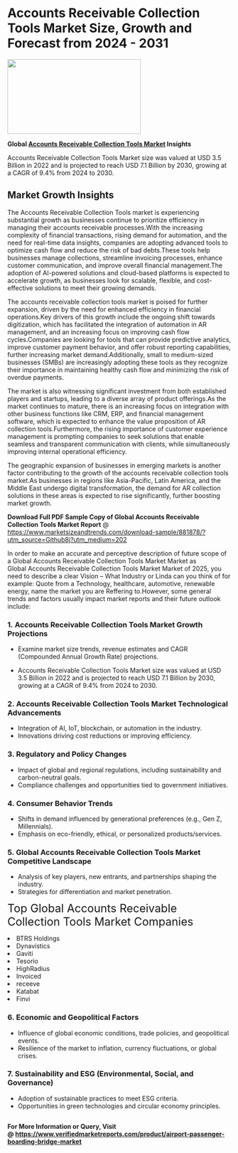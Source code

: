 <H1>Accounts Receivable Collection Tools Market Size, Growth and Forecast from 2024 - 2031</H1><img class="aligncenter size-medium wp-image-584254" src="https://thirdeyenews.in/wp-content/uploads/2024/09/Global-Market-Research-300x168.jpeg" alt="" width="300" height="168" /><p><strong>Global&nbsp;<a href="https://www.marketsizeandtrends.com/download-sample/881878/?utm_source=Github8j?utm_medium=202">Accounts Receivable Collection Tools Market</a> Insights</strong></p><p>Accounts Receivable Collection Tools Market size was valued at USD 3.5 Billion in 2022 and is projected to reach USD 7.1 Billion by 2030, growing at a CAGR of 9.4% from 2024 to 2030.</p><p><h2>Market Growth Insights</h2> <p>The Accounts Receivable Collection Tools market is experiencing substantial growth as businesses continue to prioritize efficiency in managing their accounts receivable processes.With the increasing complexity of financial transactions, rising demand for automation, and the need for real-time data insights, companies are adopting advanced tools to optimize cash flow and reduce the risk of bad debts.These tools help businesses manage collections, streamline invoicing processes, enhance customer communication, and improve overall financial management.The adoption of AI-powered solutions and cloud-based platforms is expected to accelerate growth, as businesses look for scalable, flexible, and cost-effective solutions to meet their growing demands.</p> <p>The accounts receivable collection tools market is poised for further expansion, driven by the need for enhanced efficiency in financial operations.Key drivers of this growth include the ongoing shift towards digitization, which has facilitated the integration of automation in AR management, and an increasing focus on improving cash flow cycles.Companies are looking for tools that can provide predictive analytics, improve customer payment behavior, and offer robust reporting capabilities, further increasing market demand.Additionally, small to medium-sized businesses (SMBs) are increasingly adopting these tools as they recognize their importance in maintaining healthy cash flow and minimizing the risk of overdue payments.</p> <p>The market is also witnessing significant investment from both established players and startups, leading to a diverse array of product offerings.As the market continues to mature, there is an increasing focus on integration with other business functions like CRM, ERP, and financial management software, which is expected to enhance the value proposition of AR collection tools.Furthermore, the rising importance of customer experience management is prompting companies to seek solutions that enable seamless and transparent communication with clients, while simultaneously improving internal operational efficiency.</p> <p>The geographic expansion of businesses in emerging markets is another factor contributing to the growth of the accounts receivable collection tools market.As businesses in regions like Asia-Pacific, Latin America, and the Middle East undergo digital transformation, the demand for AR collection solutions in these areas is expected to rise significantly, further boosting market growth.</p> <p><span class=""><strong>Download Full PDF Sample Copy of Global Accounts Receivable Collection Tools Market Report</strong> @ <a href="https://www.marketsizeandtrends.com/download-sample/881878/?utm_source=Github8j?utm_medium=202" target="_blank">https://www.marketsizeandtrends.com/download-sample/881878/?utm_source=Github8j?utm_medium=202</a></span></p><p>In order to make an accurate and perceptive description of future scope of a Global&nbsp;Accounts Receivable Collection Tools Market Market as Global&nbsp;Accounts Receivable Collection Tools Market Market of 2025, you need to describe a clear Vision &ndash; What Industry or Linda can you think of for example: Quote from a Technology, healthcare, automotive, renewable energy, name the market you are Reffering to.However, some general trends and factors usually impact market reports and their future outlook include:</p><h3>1.&nbsp;<strong>Accounts Receivable Collection Tools Market Growth Projections</strong></h3><ul><li>Examine market size trends, revenue estimates and CAGR (Compounded Annual Growth Rate) projections.</li><li><p>Accounts Receivable Collection Tools Market size was valued at USD 3.5 Billion in 2022 and is projected to reach USD 7.1 Billion by 2030, growing at a CAGR of 9.4% from 2024 to 2030.</p></li></ul><h3>2.&nbsp;<strong>Accounts Receivable Collection Tools Market Technological Advancements</strong></h3><ul><li>Integration of AI, IoT, blockchain, or automation in the industry.</li><li>Innovations driving cost reductions or improving efficiency.</li></ul><h3>3.&nbsp;<strong>Regulatory and Policy Changes</strong></h3><ul><li>Impact of global and regional regulations, including sustainability and carbon-neutral goals.</li><li>Compliance challenges and opportunities tied to government initiatives.</li></ul><h3>4.&nbsp;<strong>Consumer Behavior Trends</strong></h3><ul><li>Shifts in demand influenced by generational preferences (e.g., Gen Z, Millennials).</li><li>Emphasis on eco-friendly, ethical, or personalized products/services.</li></ul><h3>5.&nbsp;<strong>Global Accounts Receivable Collection Tools Market Competitive Landscape</strong></h3><ul><li>Analysis of key players, new entrants, and partnerships shaping the industry.</li><li>Strategies for differentiation and market penetration.</li></ul><p data-pm-slice="1 1 []"><span style="color: inherit; font-family: inherit; font-size: 25px;">Top Global Accounts Receivable Collection Tools Market Companies</span></p><div class="" data-test-id=""><p><li>BTRS Holdings</li><li> Dynavistics</li><li> Gaviti</li><li> Tesorio</li><li> HighRadius</li><li> Invoiced</li><li> receeve</li><li> Katabat</li><li> Finvi</li></p></div><h3>6.&nbsp;<strong>Economic and Geopolitical Factors</strong></h3><ul><li>Influence of global economic conditions, trade policies, and geopolitical events.</li><li>Resilience of the market to inflation, currency fluctuations, or global crises.</li></ul><h3>7.&nbsp;<strong>Sustainability and ESG (Environmental, Social, and Governance)</strong></h3><ul><li>Adoption of sustainable practices to meet ESG criteria.</li><li>Opportunities in green technologies and circular economy principles.</li></ul><h2><strong style="font-size: 14px;">For More Information or Query, Visit @&nbsp;</strong><a style="background-color: #ffffff; font-size: 14px;" href="https://www.marketsizeandtrends.com/report/accounts-receivable-collection-tools-market/" target="_blank">https://www.verifiedmarketreports.com/product/airport-passenger-boarding-bridge-market</a></h2>